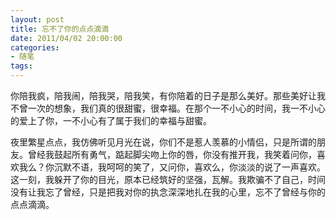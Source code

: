 ```yaml
---
layout: post
title: 忘不了你的点点滴滴
date: 2011/04/02 20:00:00
categories:
- 随笔
tags:
---
```


你陪我疯，陪我闹，陪我哭，陪我笑，有你陪着的日子是那么美好。那些美好让我不曾一次的想象，我们真的很甜蜜，很幸福。在那个一不小心的时间，我一不小心的爱上了你，一不小心有了属于我们的幸福与甜蜜。

夜里繁星点点，我仿佛听见月光在说，你们不是惹人羡慕的小情侣，只是所谓的朋友。曾经我鼓起所有勇气，踮起脚尖吻上你的唇，你没有推开我，我笑着问你，喜欢我么？你沉默不语，我呵呵的笑了，又问你，喜欢么，你淡淡的说了一声喜欢。这一刻，我躲开了你的目光，原本已经筑好的坚强，瓦解。我欺骗不了自己，时间没有让我忘了曾经，只是把我对你的执念深深地扎在我的心里，忘不了曾经与你的点点滴滴。
